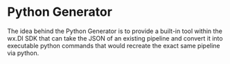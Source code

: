 # Python Generator

The idea behind the Python Generator is to provide a built-in tool within the wx.DI SDK that can  take the JSON of an
existing pipeline and convert it into executable python commands that would recreate the exact same pipeline via python.
